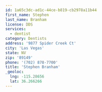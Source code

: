 ```yaml
---
id: 1a65c3dc-ad1c-44ce-b819-cb2978a11b44
first_name: Stephen
last_name: Branham
license: DDS
services:
  - dentist
category: Dentists
address: '9877 Spider Creek Ct'
city: 'Las Vegas'
state: NV
zip: '89149'
phone: '(702) 878-7700'
title: 'Stephen Branham'
_geoloc:
  lng: -115.28656
  lat: 36.266266
---
```

